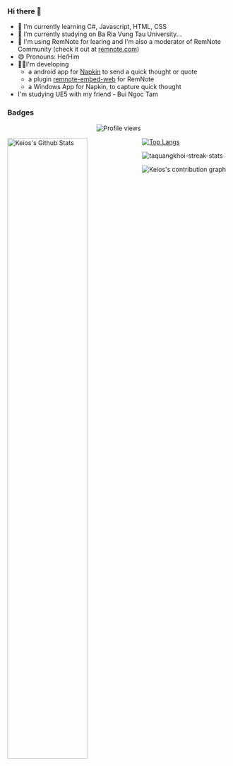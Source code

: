 

### Hi there 👋
- 🌱 I’m currently learning C#, Javascript, HTML, CSS
- 🔭 I’m currently studying on Ba Ria Vung Tau University...
- 📝 I'm using RemNote for learing and I'm also a moderator of RemNote Community (check it out at [remnote.com](https://www.remnote.com/))
- 😄 Pronouns: He/Him
- 👨‍💻I'm developing
  - a android app for [Napkin](https://napkin.one/) to send a quick thought or quote
  - a plugin [remnote-embed-web](https://github.com/TaQuangKhoi/remnote-embed-website-plugin) for RemNote
  - a Windows App for Napkin, to capture quick thought
- I'm studying UE5 with my friend - Bui Ngoc Tam


<!--
**TaQuangKhoi/taquangkhoi** is a ✨ _special_ ✨ repository because its `README.md` (this file) appears on your GitHub profile.

Here are some ideas to get you started:

- 👯 I’m looking to collaborate on ...
- 🤔 I’m looking for help with ...
- 💬 Ask me about ...
- 📫 How to reach me: ...
- ⚡ Fun fact: ...
-->

### Badges <!-- learn below section from username=esin -->
<!-- count from Mar 21, 2022 -->
<div align = "center">

![Profile views](https://komarev.com/ghpvc/?username=taquangkhoi)

</div>

<!-- learn below section from username=palakshivlani-11 -->
<img align="left" src="https://github-readme-stats.vercel.app/api?username=taquangkhoi" alt="Keios's Github Stats" width="60%">

<!-- learn below section from username=langhuihui -->
[![Top Langs](https://github-readme-stats.vercel.app/api/top-langs/?username=taquangkhoi)](https://github.com/anuraghazra/github-readme-stats)

<img align="center" src="https://github-readme-streak-stats.herokuapp.com/?user=taquangkhoi&" alt="taquangkhoi-streak-stats" />

<!-- learn below section from username=youuss -->
![Keios's contribution graph](https://activity-graph.herokuapp.com/graph?username=TaQuangKhoi)
